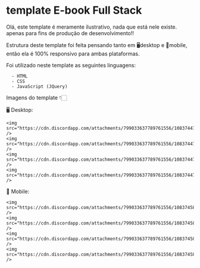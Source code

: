 # template E-book Full Stack

Olá, este template é meramente ilustrativo, nada que está nele existe. apenas para fins de produção de desenvolvimento!!

Estrutura deste template foi feita pensando tanto em 🖥desktop e 📱mobile, então ela é 100% responsivo para ambas plataformas.

   Foi utilizado neste template as seguintes linguagens:

      - HTML
      - CSS
      - JavaScript (JQuery)

Imagens do template 👇🏻
  
  🖥 Desktop:
  
    <img src="https://cdn.discordapp.com/attachments/799033637789761556/1083744796536999996/image.png" />
    <img src="https://cdn.discordapp.com/attachments/799033637789761556/1083744797157765150/image.png" />
    <img src="https://cdn.discordapp.com/attachments/799033637789761556/1083744797493297262/image.png" />
    <img src="https://cdn.discordapp.com/attachments/799033637789761556/1083744797820457000/image.png" />
    
  📱 Mobile:
  
    <img src="https://cdn.discordapp.com/attachments/799033637789761556/1083745833264107520/image.png" />
    <img src="https://cdn.discordapp.com/attachments/799033637789761556/1083745833582862456/image.png" />
    <img src="https://cdn.discordapp.com/attachments/799033637789761556/1083745833834516480/image.png" />
    <img src="https://cdn.discordapp.com/attachments/799033637789761556/1083745834048442488/image.png" />
